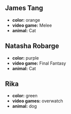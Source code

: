 ## James Tang

- **color:** orange
- **video game:** Melee
- **animal:** Cat

## Natasha Robarge
- **color:** purple
- **video game:** Final Fantasy
- **animal:** Cat

## Rika
- **color:** green
- **video games:** overwatch
- **animal:** dog
